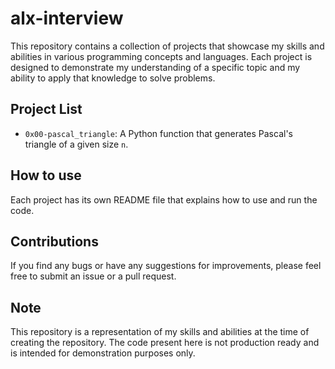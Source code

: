 # alx-interview

This repository contains a collection of projects that showcase my skills and abilities in various programming concepts and languages. Each project is designed to demonstrate my understanding of a specific topic and my ability to apply that knowledge to solve problems.

## Project List
- `0x00-pascal_triangle`: A Python function that generates Pascal's triangle of a given size `n`.
<!-- - `0x01-rotate_image`: A Python function that rotates a given image by 90 degrees.
- `0x02-linked_list`: A Python implementation of a singly linked list data structure.
- `0x03-graph_algorithms`: Python implementation of various graph algorithms such as Breadth First Search and Depth First Search.
- `0x04-dynamic_programming`: Python implementations of various dynamic programming algorithms such as Longest Common Subsequence and knapsack problem. -->

## How to use
Each project has its own README file that explains how to use and run the code.

## Contributions
If you find any bugs or have any suggestions for improvements, please feel free to submit an issue or a pull request.

## Note
This repository is a representation of my skills and abilities at the time of creating the repository. The code present here is not production ready and is intended for demonstration purposes only.
